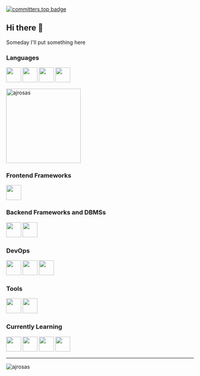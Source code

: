 [![committers.top badge](https://user-badge.committers.top/venezuela/AlejandroJRosas.svg)](https://user-badge.committers.top/venezuela/AlejandroJRosas)
<!-- <img src="https://komarev.com/ghpvc/?username=Noralgorithm&style=flat-square"/> -->

## Hi there 👋

Someday I'll put something here

### Languages

<p>
  <!-- If your are seeing this, something is being cooked 🍳 -->
  <!-- <img src="https://cdn.jsdelivr.net/gh/devicons/devicon/icons/c/c-original.svg" width="40" height="40" /> -->
  <img src="https://cdn.jsdelivr.net/gh/devicons/devicon@latest/icons/html5/html5-original.svg" width="40" height="40" />
  <img src="https://cdn.jsdelivr.net/gh/devicons/devicon@latest/icons/css3/css3-original.svg" width="40" height="40" />
  <img src="https://cdn.jsdelivr.net/gh/devicons/devicon/icons/javascript/javascript-original.svg" width="40" height="40" />
  <img src="https://cdn.jsdelivr.net/gh/devicons/devicon/icons/typescript/typescript-original.svg" width="40" height="40" />
</p>

<img src="https://github-readme-stats.vercel.app/api/top-langs/?username=alejandrojrosas&layout=compact&theme=dracula" alt="ajrosas" height="200px">

### Frontend Frameworks

<p>
  <img src="https://cdn.jsdelivr.net/gh/devicons/devicon/icons/react/react-original.svg" width="40" height="40" />
  <!-- I have use it but I don't feel like showing it yet -->
  <!-- <img src="https://cdn.jsdelivr.net/gh/devicons/devicon@latest/icons/svelte/svelte-original.svg" width="40" height="40" /> -->
</p>

### Backend Frameworks and DBMSs
<p>
  <img src="https://cdn.jsdelivr.net/gh/devicons/devicon/icons/express/express-original.svg" width="40" height="40" />
  <img src="https://cdn.jsdelivr.net/gh/devicons/devicon@latest/icons/postgresql/postgresql-original.svg" width="40" height="40" />
</p>

### DevOps
<p>
  <img src="https://cdn.jsdelivr.net/gh/devicons/devicon@latest/icons/ssh/ssh-original-wordmark.svg" width="40" height="40" />
  <img src="https://cdn.jsdelivr.net/gh/devicons/devicon@latest/icons/githubactions/githubactions-original.svg" width="40" height="40" />
  <img src="https://cdn.jsdelivr.net/gh/devicons/devicon@latest/icons/apache/apache-original.svg" width="40" height="40" />
</p>

### Tools
<p>
  <img src="https://cdn.jsdelivr.net/gh/devicons/devicon/icons/nodejs/nodejs-original.svg" width="40" height="40" />
  <img src="https://cdn.jsdelivr.net/gh/devicons/devicon@latest/icons/bun/bun-original.svg" width="40" height="40" />
</p>

 ### Currently Learning
 <p>
  <img src="https://cdn.jsdelivr.net/gh/devicons/devicon/icons/angularjs/angularjs-original.svg" width="40" height="40" />
  <img src="https://cdn.jsdelivr.net/gh/devicons/devicon@latest/icons/nestjs/nestjs-original.svg" width="40" height="40"/>
  <img src="https://cdn.jsdelivr.net/gh/devicons/devicon/icons/nextjs/nextjs-original.svg" width="40" height="40" />
  <img src="https://cdn.jsdelivr.net/gh/devicons/devicon@latest/icons/rxjs/rxjs-original.svg" width="40" height="40" />
 </p>

---

<img src="https://github-readme-stats.vercel.app/api?username=alejandrojrosas&show_icons=true&locale=en&theme=dracula" alt="ajrosas" />

